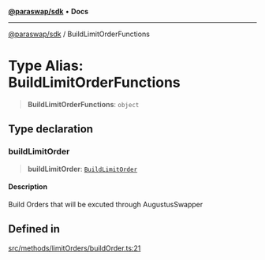 [**@paraswap/sdk**](../README.md) • **Docs**

***

[@paraswap/sdk](../globals.md) / BuildLimitOrderFunctions

# Type Alias: BuildLimitOrderFunctions

> **BuildLimitOrderFunctions**: `object`

## Type declaration

### buildLimitOrder

> **buildLimitOrder**: [`BuildLimitOrder`](../-internal-/type-aliases/BuildLimitOrder.md)

#### Description

Build Orders that will be excuted through AugustusSwapper

## Defined in

[src/methods/limitOrders/buildOrder.ts:21](https://github.com/paraswap/paraswap-sdk/blob/master/src/methods/limitOrders/buildOrder.ts#L21)
